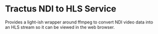 # Tractus NDI to HLS Service

Provides a light-ish wrapper around ffmpeg to convert NDI video data
into an HLS stream so it can be viewed in the web browser.

